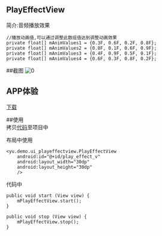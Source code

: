 ## PlayEffectView 

简介:音频播放效果
	
	//播放动画值,可以通过调整此数组值达到调整动画效果
    private float[] mAnimValues1 = {0.3F, 0.6F, 0.2F, 0.8F};
    private float[] mAnimValues2 = {0.8F, 0.1F, 0.6F, 0.9F};
    private float[] mAnimValues3 = {0.4F, 0.9F, 0.5F, 0.1F};
    private float[] mAnimValues4 = {0.6F, 0.3F, 0.8F, 0.2F};

##截图
![0](https://github.com/yuxiangxin/PlayEffectView/blob/master/ext/demo.gif)

## APP体验
[下载](https://github.com/yuxiangxin/PlayEffectView/blob/master/ext/demp.apk)

##使用    
拷贝[代码](https://github.com/yuxiangxin/PlayEffectView/blob/master/app/src/main/java/yu/demo/ui_playeffectview/PlayEffectView.java)至项目中

布局中使用

    <yu.demo.ui_playeffectview.PlayEffectView
        android:id="@+id/play_effect_v"
        android:layout_width="30dp"
        android:layout_height="30dp"
        />	
 
代码中

    public void start (View view) {
        mPlayEffectView.start();
    }

    public void stop (View view) {
        mPlayEffectView.stop();
    }
